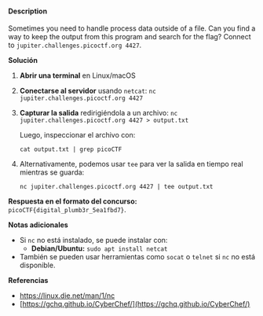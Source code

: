 #### Description

Sometimes you need to handle process data outside of a file. Can you find a way to keep the output from this program and search for the flag? Connect to `jupiter.challenges.picoctf.org 4427`.

**Solución**

1. **Abrir una terminal** en Linux/macOS 
2. **Conectarse al servidor** usando `netcat`:
    `nc jupiter.challenges.picoctf.org 4427`
    
3. **Capturar la salida** redirigiéndola a un archivo:
    `nc jupiter.challenges.picoctf.org 4427 > output.txt`
    
    Luego, inspeccionar el archivo con:
    
    `cat output.txt | grep picoCTF`
    
4. Alternativamente, podemos usar `tee` para ver la salida en tiempo real mientras se guarda:
    
    `nc jupiter.challenges.picoctf.org 4427 | tee output.txt`
    

**Respuesta en el formato del concurso:**  
`picoCTF{digital_plumb3r_5ea1fbd7}`.

**Notas adicionales**

- Si `nc` no está instalado, se puede instalar con:
    - **Debian/Ubuntu:** `sudo apt install netcat`
- También se pueden usar herramientas como `socat` o `telnet` si `nc` no está disponible.

**Referencias**

- https://linux.die.net/man/1/nc
- [https://gchq.github.io/CyberChef/](https://gchq.github.io/CyberChef/)